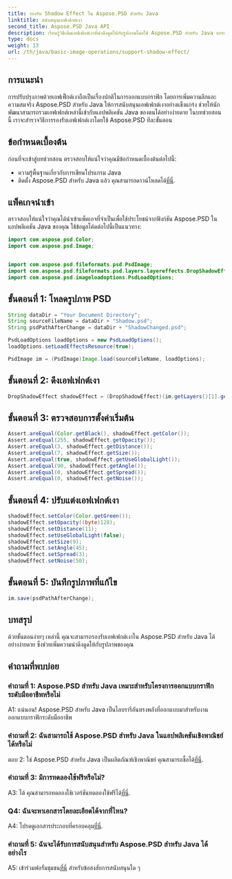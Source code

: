 ```yaml
---
title: รองรับ Shadow Effect ใน Aspose.PSD สำหรับ Java
linktitle: สนับสนุนเอฟเฟกต์เงา
second_title: Aspose.PSD Java API
description: เรียนรู้วิธีเพิ่มเอฟเฟกต์เงาที่น่าดึงดูดให้กับรูปภาพโดยใช้ Aspose.PSD สำหรับ Java ยกระดับการออกแบบกราฟิกของคุณด้วยบทช่วยสอนทีละขั้นตอนนี้
type: docs
weight: 13
url: /th/java/basic-image-operations/support-shadow-effect/
---
```

## การแนะนำ

การปรับปรุงภาพด้วยเอฟเฟ็กต์เงาถือเป็นเรื่องปกติในการออกแบบกราฟิก โดยการเพิ่มความลึกและความสมจริง Aspose.PSD สำหรับ Java ให้การสนับสนุนเอฟเฟกต์เงาอย่างแข็งแกร่ง ช่วยให้นักพัฒนาสามารถรวมเอฟเฟกต์เหล่านี้เข้ากับแอปพลิเคชัน Java ของตนได้อย่างง่ายดาย ในบทช่วยสอนนี้ เราจะสำรวจวิธีการรองรับเอฟเฟกต์เงาโดยใช้ Aspose.PSD ทีละขั้นตอน

## ข้อกำหนดเบื้องต้น

ก่อนที่จะเข้าสู่บทช่วยสอน ตรวจสอบให้แน่ใจว่าคุณมีข้อกำหนดเบื้องต้นต่อไปนี้:

- ความรู้พื้นฐานเกี่ยวกับการเขียนโปรแกรม Java
-  ติดตั้ง Aspose.PSD สำหรับ Java แล้ว คุณสามารถดาวน์โหลดได้[ที่นี่](https://releases.aspose.com/psd/java/).

## แพ็คเกจนำเข้า

ตรวจสอบให้แน่ใจว่าคุณได้นำเข้าแพ็คเกจที่จำเป็นเพื่อใช้ประโยชน์จากฟังก์ชัน Aspose.PSD ในแอปพลิเคชัน Java ของคุณ ใช้ข้อมูลโค้ดต่อไปนี้เป็นแนวทาง:

```java
import com.aspose.psd.Color;
import com.aspose.psd.Image;


import com.aspose.psd.fileformats.psd.PsdImage;
import com.aspose.psd.fileformats.psd.layers.layereffects.DropShadowEffect;
import com.aspose.psd.imageloadoptions.PsdLoadOptions;
```

## ขั้นตอนที่ 1: โหลดรูปภาพ PSD

```java
String dataDir = "Your Document Directory";
String sourceFileName = dataDir + "Shadow.psd";
String psdPathAfterChange = dataDir + "ShadowChanged.psd";

PsdLoadOptions loadOptions = new PsdLoadOptions();
loadOptions.setLoadEffectsResource(true);

PsdImage im = (PsdImage)Image.load(sourceFileName, loadOptions);
```

## ขั้นตอนที่ 2: ดึงเอฟเฟกต์เงา

```java
DropShadowEffect shadowEffect = (DropShadowEffect)(im.getLayers()[1].getBlendingOptions().getEffects()[0]);
```

## ขั้นตอนที่ 3: ตรวจสอบการตั้งค่าเริ่มต้น

```java
Assert.areEqual(Color.getBlack(), shadowEffect.getColor());
Assert.areEqual(255, shadowEffect.getOpacity());
Assert.areEqual(3, shadowEffect.getDistance());
Assert.areEqual(7, shadowEffect.getSize());
Assert.areEqual(true, shadowEffect.getUseGlobalLight());
Assert.areEqual(90, shadowEffect.getAngle());
Assert.areEqual(0, shadowEffect.getSpread());
Assert.areEqual(0, shadowEffect.getNoise());
```

## ขั้นตอนที่ 4: ปรับแต่งเอฟเฟกต์เงา

```java
shadowEffect.setColor(Color.getGreen());
shadowEffect.setOpacity((byte)128);
shadowEffect.setDistance(11);
shadowEffect.setUseGlobalLight(false);
shadowEffect.setSize(9);
shadowEffect.setAngle(45);
shadowEffect.setSpread(3);
shadowEffect.setNoise(50);
```

## ขั้นตอนที่ 5: บันทึกรูปภาพที่แก้ไข

```java
im.save(psdPathAfterChange);
```

## บทสรุป

ด้วยขั้นตอนง่ายๆ เหล่านี้ คุณจะสามารถรองรับเอฟเฟกต์เงาใน Aspose.PSD สำหรับ Java ได้อย่างง่ายดาย ซึ่งช่วยเพิ่มความน่าดึงดูดให้กับรูปภาพของคุณ

## คำถามที่พบบ่อย

### คำถามที่ 1: Aspose.PSD สำหรับ Java เหมาะสำหรับโครงการออกแบบกราฟิกระดับมืออาชีพหรือไม่

A1: แน่นอน! Aspose.PSD สำหรับ Java เป็นไลบรารีอันทรงพลังที่ออกแบบมาสำหรับงานออกแบบกราฟิกระดับมืออาชีพ

### คำถามที่ 2: ฉันสามารถใช้ Aspose.PSD สำหรับ Java ในแอปพลิเคชันเชิงพาณิชย์ได้หรือไม่

 ตอบ 2: ใช่ Aspose.PSD สำหรับ Java เป็นผลิตภัณฑ์เชิงพาณิชย์ คุณสามารถซื้อได้[ที่นี่](https://purchase.aspose.com/buy).

### คำถามที่ 3: มีการทดลองใช้ฟรีหรือไม่?

 A3: ได้ คุณสามารถทดลองใช้เวอร์ชันทดลองใช้ฟรีได้[ที่นี่](https://releases.aspose.com/).

### Q4: ฉันจะหาเอกสารโดยละเอียดได้จากที่ไหน?

 A4: โปรดดูเอกสารประกอบที่ครอบคลุม[ที่นี่](https://reference.aspose.com/psd/java/).

### คำถามที่ 5: ฉันจะได้รับการสนับสนุนสำหรับ Aspose.PSD สำหรับ Java ได้อย่างไร

 A5: เข้าร่วมฟอรั่มชุมชน[ที่นี่](https://forum.aspose.com/c/psd/34) สำหรับข้อสงสัยการสนับสนุนใด ๆ